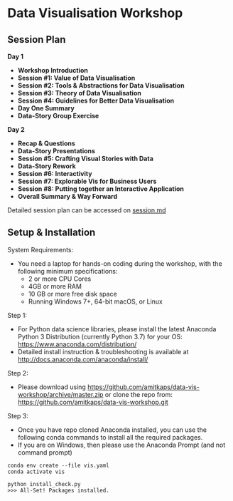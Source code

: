 # Data Visualisation Workshop

## Session Plan

**Day 1**

- **Workshop Introduction**
- **Session #1: Value of Data Visualisation**
- **Session #2: Tools & Abstractions for Data Visualisation**
- **Session #3: Theory of Data Visualisation**
- **Session #4: Guidelines for Better Data Visualisation**
- **Day One Summary**
- **Data-Story Group Exercise**

**Day 2**

- **Recap & Questions**
- **Data-Story Presentations**
- **Session #5: Crafting Visual Stories with Data**
- **Data-Story Rework**
- **Session #6: Interactivity**
- **Session #7: Explorable Vis for Business Users**
- **Session #8: Putting together an Interactive Application**
- **Overall Summary & Way Forward**

Detailed session plan can be accessed on [session.md](session.md)

## Setup & Installation

System Requirements: 

- You need a laptop for hands-on coding during the workshop, with the following minimum specifications:
   - 2 or more CPU Cores
   - 4GB or more RAM
   - 10 GB or more free disk space
   - Running Windows 7+, 64-bit macOS, or Linux
   
Step 1:
- For Python data science libraries, please install the latest Anaconda Python 3 Distribution (currently Python 3.7) for your OS: https://www.anaconda.com/distribution/
- Detailed install instruction & troubleshooting is available at http://docs.anaconda.com/anaconda/install/

Step 2:
- Please download using https://github.com/amitkaps/data-vis-workshop/archive/master.zip or clone the repo from: https://github.com/amitkaps/data-vis-workshop.git

Step 3:
- Once you have repo cloned Anaconda installed, you can use the following conda commands to install all the required packages.
- If you are on Windows, then please use the Anaconda Prompt (and not command prompt)

```
conda env create --file vis.yaml
conda activate vis

python install_check.py
>>> All-Set! Packages installed.
```


